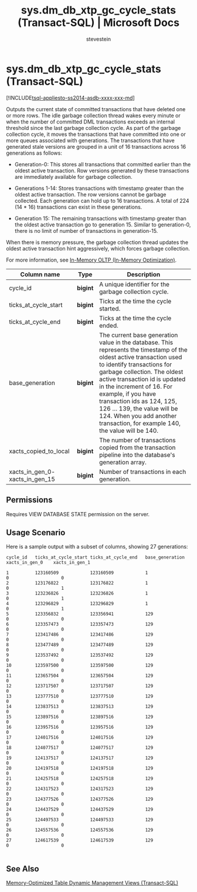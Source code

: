 ﻿---
title: "sys.dm_db_xtp_gc_cycle_stats (Transact-SQL) | Microsoft Docs"
ms.custom: ""
ms.date: "08/29/2016"
ms.prod: "sql-non-specified"
ms.prod_service: "database-engine, sql-database"
ms.service: ""
ms.component: "dmv's"
ms.reviewer: ""
ms.suite: "sql"
ms.technology: 
  - "database-engine"
ms.tgt_pltfrm: ""
ms.topic: "language-reference"
f1_keywords: 
  - "dm_db_xtp_gc_cycle_stats_TSQL"
  - "dm_db_xtp_gc_cycle_stats"
  - "sys.dm_db_xtp_gc_cycle_stats_TSQL"
  - "sys.dm_db_xtp_gc_cycle_stats"
dev_langs: 
  - "TSQL"
helpviewer_keywords: 
  - "sys.dm_db_xtp_gc_cycle_stats dynamic management view"
ms.assetid: bbc9704e-158e-4d32-b693-f00dce31cd2f
caps.latest.revision: 12
author: "stevestein"
ms.author: "sstein"
manager: "craigg"
ms.workload: "Inactive"
monikerRange: "= azure-sqldw-latest || >= sql-server-2016 || = sqlallproducts-allversions"
---
# sys.dm_db_xtp_gc_cycle_stats (Transact-SQL)
[!INCLUDE[tsql-appliesto-ss2014-asdb-xxxx-xxx-md](../../includes/tsql-appliesto-ss2014-asdb-xxxx-xxx-md.md)]

  Outputs the current state of committed transactions that have deleted one or more rows. The idle garbage collection thread wakes every minute or when the number of committed DML transactions exceeds an internal threshold since the last garbage collection cycle. As part of the garbage collection cycle, it moves the transactions that have committed into one or more  queues associated with generations. The transactions that have generated stale versions are grouped in a unit of 16 transactions across 16 generations as follows:  
  
-   Generation-0: This stores all transactions that committed earlier than the oldest active transaction. Row versions generated by these transactions are immediately available for garbage collection.  
  
-   Generations 1-14: Stores transactions with timestamp greater than the oldest active transaction. The row versions cannot be garbage collected. Each generation can hold up to 16 transactions. A total of 224 (14 * 16) transactions can exist in these generations.  
  
-   Generation 15: The remaining transactions with timestamp greater than the oldest active transaction go to generation 15. Similar to generation-0, there is no limit of number of transactions in generation-15.  
  
 When there is memory pressure, the garbage collection thread updates the oldest active transaction hint aggressively, which forces garbage collection.  
  
 For more information, see [In-Memory OLTP &#40;In-Memory Optimization&#41;](../../relational-databases/in-memory-oltp/in-memory-oltp-in-memory-optimization.md).  
  
  
|Column name|Type|Description|  
|-----------------|----------|-----------------|  
|cycle_id|**bigint**|A unique identifier for the garbage collection cycle.|  
|ticks_at_cycle_start|**bigint**|Ticks at the time the cycle started.|  
|ticks_at_cycle_end|**bigint**|Ticks at the time the cycle ended.|  
|base_generation|**bigint**|The current base generation value in the database. This represents the timestamp of the oldest active transaction used to identify transactions for garbage collection. The oldest active transaction id is updated in the increment of 16. For example, if you have transaction ids as 124, 125, 126 … 139, the value will be 124. When you add another transaction, for example 140, the value will be 140.|  
|xacts_copied_to_local|**bigint**|The number of transactions copied from the transaction pipeline into the database's generation array.|  
|xacts_in_gen_0- xacts_in_gen_15|**bigint**|Number of transactions in each generation.|  
  
## Permissions  
 Requires VIEW DATABASE STATE permission on the server.  
  
## Usage Scenario  
 Here is a sample output with a subset of columns, showing 27 generations:  
  
```  
cycle_id   ticks_at_cycle_start ticks_at_cycle_end   base_generation  xacts_in_gen_0    xacts_in_gen_1  
  
1          123160509            123160509            1                    0                    0  
2          123176822            123176822            1                    0                    1  
3          123236826            123236826            1                    0                    1  
4          123296829            123296829            1                    0                    1  
5          123356832            123356941            129                  0                    0  
6          123357473            123357473            129                  0                    0  
7          123417486            123417486            129                  0                    0  
8          123477489            123477489            129                  0                    0  
9          123537492            123537492            129                  0                    0  
10         123597500            123597500            129                  0                    0  
11         123657504            123657504            129                  0                    0  
12         123717507            123717507            129                  0                    0  
13         123777510            123777510            129                  0                    0  
14         123837513            123837513            129                  0                    0  
15         123897516            123897516            129                  0                    0  
16         123957516            123957516            129                  0                    0  
17         124017516            124017516            129                  0                    0  
18         124077517            124077517            129                  0                    0  
19         124137517            124137517            129                  0                    0  
20         124197518            124197518            129                  0                    0  
21         124257518            124257518            129                  0                    0  
22         124317523            124317523            129                  0                    0  
23         124377526            124377526            129                  0                    0  
24         124437529            124437529            129                  0                    0  
25         124497533            124497533            129                  0                    0  
26         124557536            124557536            129                  0                    0  
27         124617539            124617539            129                  0                    0  
  
```  
  
## See Also  
 [Memory-Optimized Table Dynamic Management Views &#40;Transact-SQL&#41;](../../relational-databases/system-dynamic-management-views/memory-optimized-table-dynamic-management-views-transact-sql.md)  
  
  
